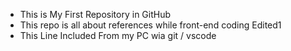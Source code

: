 - This is My First Repository in GitHub</br>
- This repo is all about references while front-end coding Edited1
- This Line Included From my PC wia git / vscode
